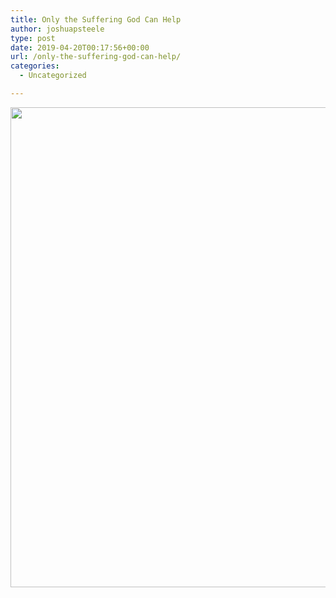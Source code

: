 ```yaml
---
title: Only the Suffering God Can Help
author: joshuapsteele
type: post
date: 2019-04-20T00:17:56+00:00
url: /only-the-suffering-god-can-help/
categories:
  - Uncategorized

---
```

<img decoding="async" loading="lazy" src="https://joshuapsteele.com/wp-content/uploads/2019/04/img_0297.jpg" class="size-full wp-image-41770" width="1024" height="768" srcset="https://joshuapsteele.com/wp-content/uploads/2019/04/img_0297.jpg 1024w, https://joshuapsteele.com/wp-content/uploads/2019/04/img_0297-300x225.jpg 300w, https://joshuapsteele.com/wp-content/uploads/2019/04/img_0297-768x576.jpg 768w" sizes="(max-width: 1024px) 100vw, 1024px" />